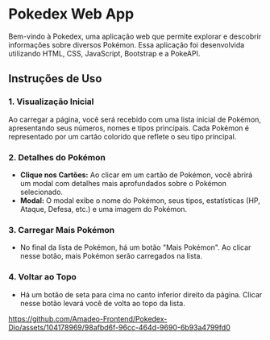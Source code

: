 # Pokedex Web App

Bem-vindo à Pokedex, uma aplicação web que permite explorar e descobrir informações sobre diversos Pokémon. Essa aplicação foi desenvolvida utilizando HTML, CSS, JavaScript, Bootstrap e a PokeAPI.

## Instruções de Uso

### 1. Visualização Inicial

Ao carregar a página, você será recebido com uma lista inicial de Pokémon, apresentando seus números, nomes e tipos principais. Cada Pokémon é representado por um cartão colorido que reflete o seu tipo principal.

### 2. Detalhes do Pokémon

- **Clique nos Cartões:** Ao clicar em um cartão de Pokémon, você abrirá um modal com detalhes mais aprofundados sobre o Pokémon selecionado.
- **Modal:** O modal exibe o nome do Pokémon, seus tipos, estatísticas (HP, Ataque, Defesa, etc.) e uma imagem do Pokémon.

### 3. Carregar Mais Pokémon

- No final da lista de Pokémon, há um botão "Mais Pokémon". Ao clicar nesse botão, mais Pokémon serão carregados na lista.

### 4. Voltar ao Topo

- Há um botão de seta para cima no canto inferior direito da página. Clicar nesse botão levará você de volta ao topo da lista.



https://github.com/Amadeo-Frontend/Pokedex-Dio/assets/104178969/98afbd6f-96cc-464d-9690-6b93a4799fd0


